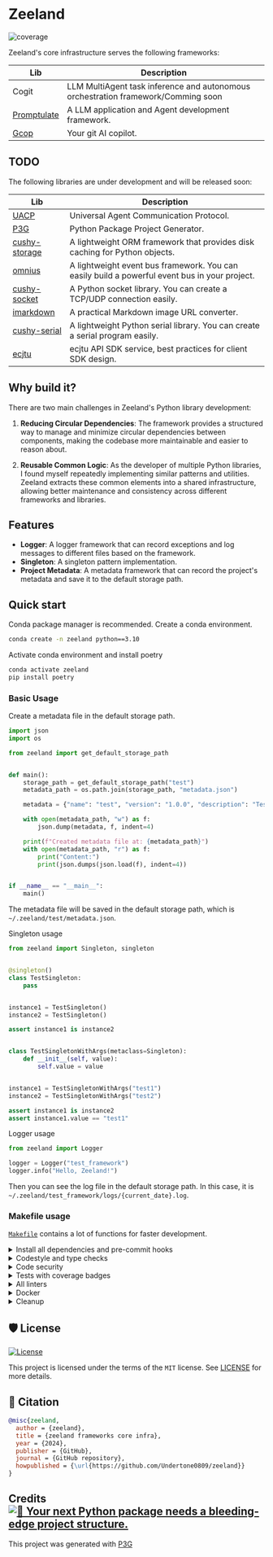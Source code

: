 # Zeeland

![coverage](./assets/images/coverage.svg)

Zeeland's core infrastructure serves the following frameworks:

| Lib                                             | Description                                                                                             |
|--------------------------------------------------------------|---------------------------------------------------------------------------------------------------------|
| Cogit   | LLM MultiAgent task inference and autonomous orchestration framework/Comming soon                                                      |
| [Promptulate](https://github.com/Undertone0809/promptulate)   | A LLM application and Agent development framework.                                                      |
| [Gcop](https://github.com/Undertone0809/gcop)                 | Your git AI copilot.                                                                                   |

## TODO

The following libraries are under development and will be released soon:

| Lib                                             | Description                                                                                             |
|--------------------------------------------------------------|---------------------------------------------------------------------------------------------------------|
| [UACP](https://github.com/Undertone0809/UACP)                 | Universal Agent Communication Protocol.                                                                  |
| [P3G](https://github.com/Undertone0809/P3G)                   | Python Package Project Generator.                                                                       |
| [cushy-storage](https://github.com/Undertone0809/cushy-storage) | A lightweight ORM framework that provides disk caching for Python objects.                             |
| [omnius](https://github.com/Undertone0809/omnius)             | A lightweight event bus framework. You can easily build a powerful event bus in your project.        |
| [cushy-socket](https://github.com/Undertone0809/cushy-socket) | A Python socket library. You can create a TCP/UDP connection easily.                                |
| [imarkdown](https://github.com/Undertone0809/imarkdown)       | A practical Markdown image URL converter.                                                               |
| [cushy-serial](https://github.com/Undertone0809/cushy-serial) | A lightweight Python serial library. You can create a serial program easily.                         |
| [ecjtu](https://github.com/Undertone0809/ecjtu)               | ecjtu API SDK service, best practices for client SDK design.                                           |

## Why build it?

There are two main challenges in Zeeland's Python library development:

1. **Reducing Circular Dependencies**: The framework provides a structured way to manage and minimize circular dependencies between components, making the codebase more maintainable and easier to reason about.

2. **Reusable Common Logic**: As the developer of multiple Python libraries, I found myself repeatedly implementing similar patterns and utilities. Zeeland extracts these common elements into a shared infrastructure, allowing better maintenance and consistency across different frameworks and libraries.

## Features

- **Logger**: A logger framework that can record exceptions and log messages to different files based on the framework.
- **Singleton**: A singleton pattern implementation.
- **Project Metadata**: A metadata framework that can record the project's metadata and save it to the default storage path.

## Quick start

Conda package manager is recommended. Create a conda environment.

```bash
conda create -n zeeland python==3.10
```

Activate conda environment and install poetry

```bash
conda activate zeeland
pip install poetry
```

### Basic Usage

Create a metadata file in the default storage path.

```python
import json
import os

from zeeland import get_default_storage_path


def main():
    storage_path = get_default_storage_path("test")
    metadata_path = os.path.join(storage_path, "metadata.json")

    metadata = {"name": "test", "version": "1.0.0", "description": "Test metadata file"}

    with open(metadata_path, "w") as f:
        json.dump(metadata, f, indent=4)

    print(f"Created metadata file at: {metadata_path}")
    with open(metadata_path, "r") as f:
        print("Content:")
        print(json.dumps(json.load(f), indent=4))


if __name__ == "__main__":
    main()
```

The metadata file will be saved in the default storage path, which is `~/.zeeland/test/metadata.json`.

Singleton usage

```python
from zeeland import Singleton, singleton


@singleton()
class TestSingleton:
    pass


instance1 = TestSingleton()
instance2 = TestSingleton()

assert instance1 is instance2


class TestSingletonWithArgs(metaclass=Singleton):
    def __init__(self, value):
        self.value = value


instance1 = TestSingletonWithArgs("test1")
instance2 = TestSingletonWithArgs("test2")

assert instance1 is instance2
assert instance1.value == "test1"
```

Logger usage

```python
from zeeland import Logger

logger = Logger("test_framework")
logger.info("Hello, Zeeland!")
```

Then you can see the log file in the default storage path. In this case, it is `~/.zeeland/test_framework/logs/{current_date}.log`.

### Makefile usage

[`Makefile`](https://github.com/Undertone0809/zeeland/blob/main/Makefile) contains a lot of functions for faster development.

<details>
<summary>Install all dependencies and pre-commit hooks</summary>
<p>

Install requirements:

```bash
make install
```

Pre-commit hooks coulb be installed after `git init` via

```bash
make pre-commit-install
```

</p>
</details>

<details>
<summary>Codestyle and type checks</summary>
<p>

Automatic formatting uses `ruff`.

```bash
make format
```

Codestyle checks only, without rewriting files:

```bash
make check-codestyle
```

> Note: `check-codestyle` uses `ruff` and `darglint` library

</p>
</details>

<details>
<summary>Code security</summary>
<p>

> If this command is not selected during installation, it cannnot be used.

```bash
make check-safety
```

This command launches `Poetry` integrity checks as well as identifies security issues with `Safety` and `Bandit`.

```bash
make check-safety
```

</p>
</details>

<details>
<summary>Tests with coverage badges</summary>
<p>

Run `pytest`

```bash
make test
```

</p>
</details>

<details>
<summary>All linters</summary>
<p>

Of course there is a command to run all linters in one:

```bash
make lint
```

the same as:

```bash
make check-codestyle && make test && make check-safety
```

</p>
</details>

<details>
<summary>Docker</summary>
<p>

```bash
make docker-build
```

which is equivalent to:

```bash
make docker-build VERSION=latest
```

Remove docker image with

```bash
make docker-remove
```

More information [about docker](https://github.com/Undertone0809/python-package-template/tree/main/%7B%7B%20cookiecutter.project_name%20%7D%7D/docker).

</p>
</details>

<details>
<summary>Cleanup</summary>
<p>
Delete pycache files

```bash
make pycache-remove
```

Remove package build

```bash
make build-remove
```

Delete .DS_STORE files

```bash
make dsstore-remove
```

Remove .mypycache

```bash
make mypycache-remove
```

Or to remove all above run:

```bash
make cleanup
```

</p>
</details>

## 🛡 License

[![License](https://img.shields.io/github/license/Undertone0809/zeeland)](https://github.com/Undertone0809/zeeland/blob/main/LICENSE)

This project is licensed under the terms of the `MIT` license. See [LICENSE](https://github.com/Undertone0809/zeeland/blob/main/LICENSE) for more details.

## 📃 Citation

```bibtex
@misc{zeeland,
  author = {zeeland},
  title = {zeeland frameworks core infra},
  year = {2024},
  publisher = {GitHub},
  journal = {GitHub repository},
  howpublished = {\url{https://github.com/Undertone0809/zeeland}}
}
```

## Credits [![🚀 Your next Python package needs a bleeding-edge project structure.](https://img.shields.io/badge/P3G-%F0%9F%9A%80-brightgreen)](https://github.com/Undertone0809/python-package-template)

This project was generated with [P3G](https://github.com/Undertone0809/P3G)
